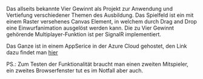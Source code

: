 Das allseits bekannte Vier Gewinnt als Projekt zur Anwendung und Vertiefung verschiedener Themen des Ausbildung.
Das Spielfeld ist ein mit einem Raster versehenes Canvas Element, in welchem durch Drag and Drop eine Einwurfanimation ausgelöst werden kann. Die zu Vier Gewinnt gehörende Multiplayer-Funktion ist per SignalR implementiert. 

Das Ganze ist in einem AppSerice in der Azure Cloud gehostet, den Link dazu findet man [hier](4gweb.azurewebsites.net)

PS.: Zum Testen der Funktionalität braucht man einen zweiten Mitspieler, ein zweites Browserfenster tut es im Notfall aber auch.

